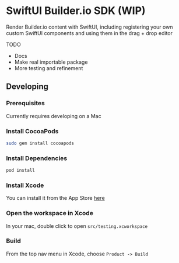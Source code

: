 # SwiftUI Builder.io SDK (WIP)

Render Builder.io content with SwiftUI, including registering your own custom SwiftUI components and using them in the drag + drop editor

TODO

- Docs
- Make real importable package
- More testing and refinement

## Developing

### Prerequisites

Currently requires developing on a Mac

### Install CocoaPods

```bash
sudo gem install cocoapods
```

### Install Dependencies

```bash
pod install
```

### Install Xcode

You can install it from the App Store [here](https://apps.apple.com/us/app/xcode/id497799835?mt=12)

### Open the workspace in Xcode

In your mac, double click to open `src/testing.xcworkspace`

### Build

From the top nav menu in Xcode, choose `Product -> Build`
